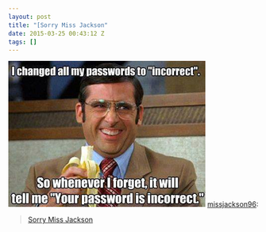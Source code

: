 ```yaml
---
layout: post
title: "[Sorry Miss Jackson"
date: 2015-03-25 00:43:12 Z
tags: []
---
```

![](/media/2015/03/114539255954.jpg)
[missjackson96](http://missjackson96.tumblr.com/post/114508627565/sorry-miss-jackson):

> [Sorry Miss Jackson](http://missjackson96.tumblr.com)
